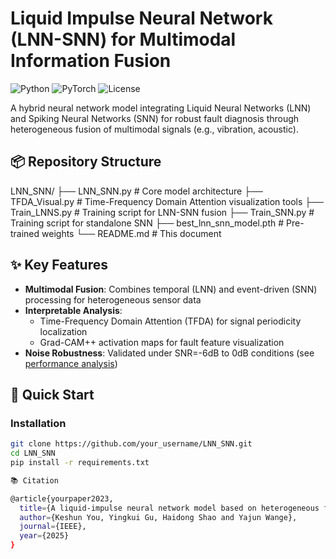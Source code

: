 # Liquid Impulse Neural Network (LNN-SNN) for Multimodal Information Fusion

![Python](https://img.shields.io/badge/Python-3.8%2B-blue)
![PyTorch](https://img.shields.io/badge/PyTorch-1.9%2B-orange)
![License](https://img.shields.io/badge/License-MIT-green)

A hybrid neural network model integrating Liquid Neural Networks (LNN) and Spiking Neural Networks (SNN) for robust fault diagnosis through heterogeneous fusion of multimodal signals (e.g., vibration, acoustic).

## 📦 Repository Structure
LNN_SNN/
├── LNN_SNN.py # Core model architecture
├── TFDA_Visual.py # Time-Frequency Domain Attention visualization tools
├── Train_LNNS.py # Training script for LNN-SNN fusion
├── Train_SNN.py # Training script for standalone SNN
├── best_lnn_snn_model.pth # Pre-trained weights
└── README.md # This document


## ✨ Key Features

- **Multimodal Fusion**: Combines temporal (LNN) and event-driven (SNN) processing for heterogeneous sensor data
- **Interpretable Analysis**: 
  - Time-Frequency Domain Attention (TFDA) for signal periodicity localization
  - Grad-CAM++ activation maps for fault feature visualization
- **Noise Robustness**: Validated under SNR=-6dB to 0dB conditions (see [performance analysis](#-performance))

## 🚀 Quick Start

### Installation
```bash
git clone https://github.com/your_username/LNN_SNN.git
cd LNN_SNN
pip install -r requirements.txt

📚 Citation

@article{yourpaper2023,
  title={A liquid-impulse neural network model based on heterogeneous fusion of multimodal information for interpretable rotating machinery fault diagnosis},
  author={Keshun You, Yingkui Gu, Haidong Shao and Yajun Wange},
  journal={IEEE},
  year={2025}
}
